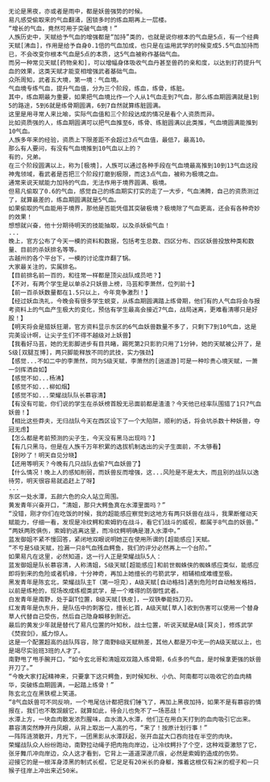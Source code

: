     无论是黑夜，亦或者是雨中，都是妖兽强势的时候。
    易凡感受偷取来的气血翻涌，困锁多时的练血期再上一层楼。
    “增长的气血，竟然可用于突破气血境！”
    人族历史中，天赋给予气血的增强都是“加持”类的，也就是说你根本的气血是5点，有一个经典天赋[沸血]，作用是给予自身0.1倍的气血加成，也只是在运用武学的时候变成5.5气血加持而已，不会改变你根本气血是5点的本质，这5气血被称作基础气血。
    而另一种常见天赋[药物亲和]，可以增幅身体吸收气血丹甚至兽药的亲和度，以达到打药提升气血的效果，这类天赋才能变相增强武者基础气血。
    众所周知，武者五大境，第一境：气血境。
    气血境专练气血，提升气血值，分为三个阶段，练血，练骨，练脏。
    其中，练血期最为重要，如果把气血境比作一个人从1气血走到7气血，那么练血期圆满就是1到5的路途，5到6就是练骨期圆满，6到7自然就算练脏圆满。
    这里是用寻常人来比喻，实际气血值和三个阶段达成的情况是看个人资质而异。
    比如资质强的人，练血期圆满可以把气血推至6，练骨、练脏圆满以此类推，气血境圆满能推到10气血。
    人族多年来的经验，资质上下限差距不会超过3点气血值，最低7，最高10。
    那么有人要问，有没有气血境推到10气血以上的？
    有的，兄弟。
    在三个阶段圆满以上，称为[极境]，人族可以通过各种手段在气血境最高推到10到13气血这段神鬼领域，看武者是否把三个阶段打磨到极限，而这3点气血，被称为极境之血。
    通常来说天赋能力加持的气血，无法作用于境界圆满、极境。
    但易凡偷取了0.6的气血，感觉自己的练血期实打实的走了一大步，气血沸腾，自己的资质测过了，就算最差的，练血期圆满就是5气血。
    如果偷取的气血能用于境界，那他是否能凭借其突破极境？极境除了气血更高，还会有各种奇妙的效果！
    想想就兴奋，他十分期待明天的技能抽取，以及杀妖偷气血！
    ...
    晚上，官方公布了今天一模的资料和数据，包括考生总数、四区分布、四区妖兽投放种类和数量、目前的杀妖排名等等。
    古越州的各个平台下，一模的讨论度炸翻了锅。
    大家最关注的，实属排名。
    【目前排名前一百的，和往常一样都是顶尖战队成员吧？】
    【不对，有两个学生是以单杀2只妖兽上榜，马芸和李萧然，位列前十】
    【前一百杀妖数量都在1.5只以上，今年竞争激烈！】
    【经过妖血洗礼，今晚会有很多学生蜕变，从练血期圆满踏上练骨期，他们有的人气血将会与报考资料上的气血产生极大的变化，预估有学生最高会接近7气血，战局迷离，更难看清哪只是好股！】
    【明天将会是猎妖狂潮，官方资料显示东区的6气血妖兽数量不多了，只剩下7到10气血，这是完美设计啊，让尖子生们不得不越级对上妖兽】
    【我看好马芸，她的无影脚进步有目共睹，踢死第2只影豹只用了1分钟，她的天赋被公开了，是S级[双腿互博]，两只脚能释放不同的武技，实力强劲】
    【感觉...不如二中的李萧然，同为S级天赋，李萧然的[逍遥游]可是一种珍贵心境天赋，一萧一剑挥洒自如】
    【感觉不如...杨沸】
    【感觉不如...柳如烟】
    【感觉不如...荣耀战队队长慕容清】
    【有没有可能，你们说的学生在杀妖榜首殷无忌面前都是渣渣？今天他已经率队围猎了1只7气血妖兽！】
    【相比这些莽夫，无归战队今天在西区设下了一个大陷阱，顺利的话，将会坑杀数十种妖兽，夺冠无虑】
    【怎么都是考前预测的尖子生，今天没有黑马出现吗？】
    【有几只黑马，但是在人族千万年积累的选拔机制选出的尖子生面前，不太够看】
    【别吵了！明天自见分晓】
    【还用等明天？今晚有几只战队去偷7气血妖兽了】
    【什么情况！晚上人的感知削弱，而妖兽反而增强，这...风险是不是太大，而且别的战队以逸待劳，明天很容易就追赶上了呀】
    ...
    东区一处水潭，五颜六色的众人站立周围。
    黄发青年兴奋开口，“清姐，那只大鳄鱼真在水潭里面吗？”
    “没错，刚才你们在吃饭的时候，我的超能感应察觉到这地方有两只妖兽在战斗，我果断催动天赋能力，仔细一看，发现是冷纹鳄和索姆豹在战斗，看它们战斗的威视，都属于8气血的妖兽。”
    “两妖两败俱伤，索姆豹逃离这里，而冷纹鳄明确是潜入水潭中。”
    蓝发御姐不紧不慢回答，紧闭地双眼说明她正在使用所谓的[超能感应]天赋。
    “不亏是S级天赋，捡漏一只8气血残血鳄鱼，我们的评分必然再上一个台阶。”
    如果易凡在这里，必然知道，这一行人正是荣耀战队5人：
    蓝发御姐是队长慕容清，人称清姐，S级天赋[超能感应]和前世蜘蛛侠的蜘蛛感应类似，能感应即将到来的危险或者机缘，十分神奇，再加上她擅长的弓箭武学，相辅相成难缠至极。
    黑发青年是陈玄北，荣耀战队主T（第一坦克），A级天赋[自动格挡]遇到危险时自动触发格挡，以前是练枪的，现场改成练棍类武学，是一个难得的防御性武者。
    白发青年是南野，处于副T位置，B级天赋[铁皮]，一双铁拳能挡刀刃。
    红发青年是仇东升，是队伍中的刺客位，擅长匕首，A级天赋[草人]收到伤害可以使用一个替身草人代替自己受伤，然后自己隐身瞬移到附近。
    最后的黄发少年就是替代了易凡位置的叶知秋，战士位置，听说天赋是A级[冥炎]，修炼武学《焚寂剑》，威力惊人。
    这是一个配置超高的战队阵容，除了南野B级天赋稍差，其他人都是万中无一的A级天赋以上，也是竭尽实验班3班的人才了。
    南野甩了甩手腕开口，“如今玄北哥和清姐双双踏入练骨期，6点多的气血，是时候拿更强的妖兽开刀了。”
    “今晚大家打起精神来，只要拿下这只鳄鱼，到时候知秋、小仇、阿南都可以吸收它的血肉精华，突破练血期圆满，一起踏上练骨！”
    陈玄北立在黑铁棍上笑道。
    “8气血妖兽可不同反响，一个甩尾估计都把我们锤飞了，再加上黑夜加持，如果不是有慕容的情报在，我们也不敢觊觎它，就算如此，待会儿也免不了一场恶战！”
    水潭上方，一块血肉散发浓烈腥味，血水滴入水潭，他们正在用白天打到的血肉吸引它出来。
    慕容清突然睁开丹凤眼，从背上取出一人高的弓，“来了！按原计划行事！”
    一阵阵涟漪散开，月光下，一团黑影从水潭跃起，张开血盆大口吞向挂在半空的肉块。
    荣耀战队众人纷纷跑动，南野拉动绳子把肉拖向岸边，让冷纹鳄扑了个空，这种戏耍激怒了它，张牙舞爪冲向岸边，众人这才看到，它背上一道道深邃爪痕，必然是索姆豹造成的伤势。
    迎接它的是一根浑身漆黑的制式长棍，它足足有20米长的身躯，推着这根仅有2米的棍子和一只猴子往岸上冲出来近50米。
    

    
